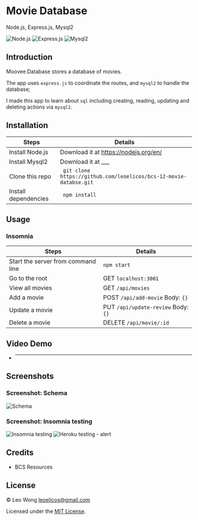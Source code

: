 # Movie Database

Node.js, Express.js, Mysql2

![Node.js](https://img.shields.io/badge/16.15.0%20LTS-0?label=Node.js&style=for-the-badge&labelColor=white&color=black) ![Express.js](https://img.shields.io/badge/4.18.1-0?label=Express&style=for-the-badge&labelColor=white&color=black) ![Mysql2](https://img.shields.io/badge/2.3.3-0?label=Mysql2&style=for-the-badge&labelColor=white&color=black)

## Introduction

Moovee Database stores a database of movies.

The app uses `express.js` to coordinate the routes, and `mysql2` to handle the database;

I made this app to learn about `sql` including creating, reading, updating and deleting actions via `mysql2`.

## Installation

| Steps                | Details                                                            |
| -------------------- | ------------------------------------------------------------------ |
| Install Node.js      | Download it at https://nodejs.org/en/                              |
| Install Mysql2       | Download it at \_\_\_                                              |
| Clone this repo      | ` git clone https://github.com/leoelicos/bcs-12-movie-databse.git` |
| Install dependencies | ` npm install`                                                     |

## Usage

### Insomnia

| Steps                              | Details                             |
| ---------------------------------- | ----------------------------------- |
| Start the server from command line | `npm start`                         |
| Go to the root                     | GET `localhost:3001`                |
| View all movies                    | GET `/api/movies`                   |
| Add a movie                        | POST `/api/add-movie` Body: `{}`    |
| Update a movie                     | PUT `/api/update-review` Body: `{}` |
| Delete a movie                     | DELETE `/api/movie/:id`             |

## Video Demo

-  ***

## Screenshots

### Screenshot: Schema

![Schema]()

### Screenshot: Insomnia testing

![Insomnia testing](https://user-images.githubusercontent.com/99461390/170288533-c910593c-26b5-41a6-8b28-eb937c316cf0.jpg) ![Heroku testing - alert](https://user-images.githubusercontent.com/99461390/170288546-8ec84157-dd59-4eab-9935-8edceab217d9.jpg)

## Credits

-  BCS Resources

## License

&copy; Leo Wong <leoelicos@gmail.com>

Licensed under the [MIT License](./LICENSE).
